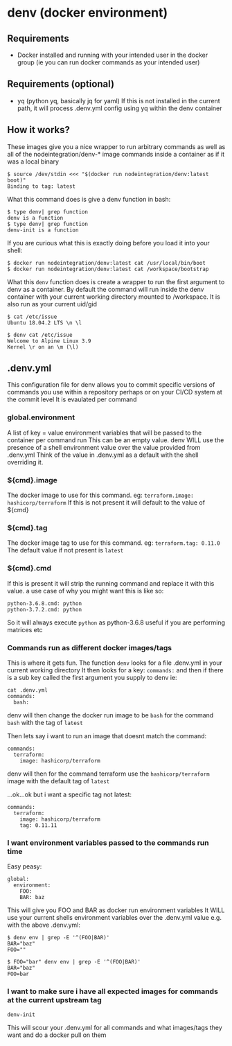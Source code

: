 # denv (docker environment)

## Requirements
  - Docker installed and running with your intended user in the docker group (ie you can run docker commands as your intended user)
## Requirements (optional)
  - yq (python yq, basically jq for yaml) If this is not installed in the current path, it will process .denv.yml config using yq within the denv container

## How it works?
These images give you a nice wrapper to run arbitrary commands as well as all of the nodeintegration/denv-\* image commands inside a container as if it was a local binary
```
$ source /dev/stdin <<< "$(docker run nodeintegration/denv:latest boot)"
Binding to tag: latest
```
What this command does is give a denv function in bash:
```
$ type denv| grep function
denv is a function
$ type denv| grep function
denv-init is a function
```
If you are curious what this is exactly doing before you load it into your shell:
```
$ docker run nodeintegration/denv:latest cat /usr/local/bin/boot
$ docker run nodeintegration/denv:latest cat /workspace/bootstrap
```
What this `denv` function does is create a wrapper to run the first argument to denv as a container.
By default the command will run inside the denv container with your current working directory mounted to /workspace. It is also run as your current uid/gid
```
$ cat /etc/issue
Ubuntu 18.04.2 LTS \n \l

$ denv cat /etc/issue
Welcome to Alpine Linux 3.9
Kernel \r on an \m (\l)
```

## .denv.yml
This configuration file for denv allows you to commit specific versions of commands you use within a repository perhaps or on your CI/CD system at the commit level
It is evaulated per command

### global.environment
A list of key = value environment variables that will be passed to the container per command run
This can be an empty value.
denv WILL use the presence of a shell environment value over the value provided from .denv.yml
Think of the value in .denv.yml as a default with the shell overriding it.
### ${cmd}.image
The docker image to use for this command. eg: `terraform.image: hashicorp/terraform`
If this is not present it will default to the value of ${cmd}
### ${cmd}.tag
The docker image tag to use for this command. eg: `terraform.tag: 0.11.0`
The default value if not present is `latest`
### ${cmd}.cmd
If this is present it will strip the running command and replace it with this value.
a use case of why you might want this is like so:
```
python-3.6.8.cmd: python
python-3.7.2.cmd: python
```
So it will always execute `python` as python-3.6.8
useful if you are performing matrices etc


### Commands run as different docker images/tags
This is where it gets fun.
The function `denv` looks for a file .denv.yml in your current working directory
It then looks for a key: `commands:`
and then if there is a sub key called the first argument you supply to denv ie:
```
cat .denv.yml
commands:
  bash:
```
denv will then change the docker run image to be `bash` for the command `bash`
with the tag of `latest`

Then lets say i want to run an image that doesnt match the command:
```
commands:
  terraform:
    image: hashicorp/terraform
```

denv will then for the command terraform use the `hashicorp/terraform` image with the default tag of `latest`

...ok...ok but i want a specific tag not latest:
```
commands:
  terraform:
    image: hashicorp/terraform
    tag: 0.11.11
```

### I want environment variables passed to the commands run time
Easy peasy:
```
global:
  environment:
    FOO:
    BAR: baz
```
This will give you FOO and BAR as docker run environment variables
It WILL use your current shells environment variables over the .denv.yml value e.g. with the above .denv.yml:
```
$ denv env | grep -E '^(FOO|BAR)'
BAR="baz"
FOO=""

$ FOO="bar" denv env | grep -E '^(FOO|BAR)'
BAR="baz"
FOO=bar
```

### I want to make sure i have all expected images for commands at the current upstream tag

`denv-init`

This will scour your .denv.yml for all commands and what images/tags they want and do a docker pull on them
